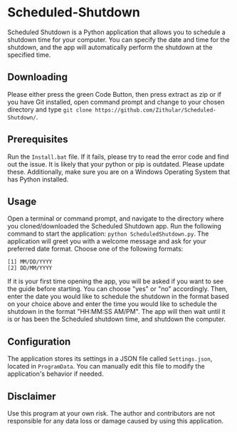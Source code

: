 # Scheduled-Shutdown
Scheduled Shutdown is a Python application that allows you to schedule a shutdown time for your computer. You can specify the date and time for the shutdown, and the app will automatically perform the shutdown at the specified time.

## Downloading
Please either press the green Code Button, then press extract as zip or if you have Git installed, open command prompt and change to your chosen directory and type `git clone https://github.com/Zithular/Scheduled-Shutdown/`.

## Prerequisites
Run the `Install.bat` file. If it fails, please try to read the error code and find out the issue. It is likely that your python or pip is outdated. Please update these. Additionally, make sure you are on a Windows Operating System that has Python installed.

## Usage
Open a terminal or command prompt, and navigate to the directory where you cloned/downloaded the Scheduled Shutdown app. Run the following command to start the application: `python ScheduledShutdown.py`. The application will greet you with a welcome message and ask for your preferred date format. Choose one of the following formats:
```
[1] MM/DD/YYYY
[2] DD/MM/YYYY
```
If it is your first time opening the app, you will be asked if you want to see the guide before starting. You can choose "yes" or "no" accordingly. Then, enter the date you would like to schedule the shutdown in the format based on your choice above and enter the time you would like to schedule the shutdown in the format "HH:MM:SS AM/PM". The app will then wait until it is or has been the Scheduled shutdown time, and shutdown the computer.

## Configuration
The application stores its settings in a JSON file called `Settings.json`, located in `ProgramData`. You can manually edit this file to modify the application's behavior if needed.

## Disclaimer
Use this program at your own risk. The author and contributors are not responsible for any data loss or damage caused by using this application.
